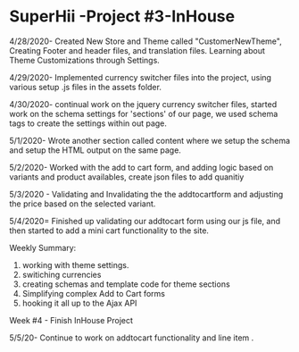# SuperHii -Project #3-InHouse

4/28/2020- Created New Store and Theme called "CustomerNewTheme", Creating Footer and header files, and translation files. Learning about
Theme Customizations through Settings.

4/29/2020- Implemented currency switcher files into the project, using various setup .js files in the assets folder.

4/30/2020- continual work on the jquery currency switcher files, started work on the schema settings for 'sections' of our page,
we used schema tags to create the settings within out page.

5/1/2020-  Wrote another section called content where we setup the schema and setup the HTML output on the same page.

5/2/2020- Worked with the add to cart form, and adding logic based on variants and product availables, create json files
to add quanitiy

5/3/2020 - Validating and Invalidating the the addtocartform and adjusting the price based on the selected variant.


5/4/2020= Finished up validating our addtocart form using our js file, and then started to add a mini cart functionality to
the site.

Weekly Summary:

1.  working with theme settings.
2.  switiching currencies
3.  creating schemas and template code for theme sections
4.  Simplifying complex Add to Cart forms
5.  hooking it all up to the Ajax API


Week #4 - Finish InHouse Project

5/5/20- Continue to work on addtocart functionality and line item .
